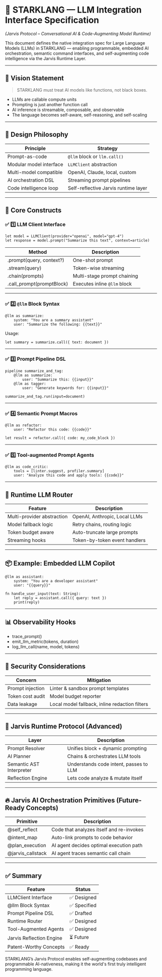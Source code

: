 
# 🧠 STARKLANG — LLM Integration Interface Specification  
*(Jarvis Protocol – Conversational AI & Code-Augmenting Model Runtime)*

This document defines the native integration spec for Large Language Models (LLMs) in STARKLANG — enabling programmable, embedded AI orchestration, semantic command interfaces, and self-augmenting code intelligence via the Jarvis Runtime Layer.

---

## 📌 Vision Statement

> STARKLANG must treat AI models like functions, not black boxes.

- LLMs are callable compute units
- Prompting is just another function call
- AI inference is streamable, composable, and observable
- The language becomes self-aware, self-reasoning, and self-scaling

---

## 📐 Design Philosophy

| Principle              | Strategy |
|------------------------|---------|
| Prompt-as-code         | `@llm` block or `llm.call()` |
| Modular model interface| `LLMClient` abstraction |
| Multi-model compatible | OpenAI, Claude, local, custom |
| AI orchestration DSL   | Streaming prompt pipelines |
| Code intelligence loop | Self-reflective Jarvis runtime layer |

---

## 🧠 Core Constructs

### ✅ 1️⃣ LLM Client Interface

```stark
let model = LLMClient(provider="openai", model="gpt-4")
let response = model.prompt("Summarize this text", context=article)
```

| Method | Description |
|--------|-------------|
| .prompt(query, context?) | One-shot prompt |
| .stream(query) | Token-wise streaming |
| .chain(prompts) | Multi-stage prompt chaining |
| .call_prompt(promptBlock) | Executes inline `@llm` block |

---

### ✅ 2️⃣ `@llm` Block Syntax

```stark
@llm as summarize:
    system: "You are a summary assistant"
    user: "Summarize the following: {{text}}"
```

Usage:
```stark
let summary = summarize.call({ text: document })
```

---

### ✅ 3️⃣ Prompt Pipeline DSL

```stark
pipeline summarize_and_tag:
    @llm as summarize:
        user: "Summarize this: {{input}}"
    @llm as tagger:
        user: "Generate keywords for: {{input}}"

summarize_and_tag.run(input=document)
```

---

### ✅ 4️⃣ Semantic Prompt Macros

```stark
@llm as refactor:
    user: "Refactor this code: {{code}}"

let result = refactor.call({ code: my_code_block })
```

---

### ✅ 5️⃣ Tool-augmented Prompt Agents

```stark
@llm as code_critic:
    tools = [linter.suggest, profiler.summary]
    user: "Analyze this code and apply tools: {{code}}"
```

---

## 🔌 Runtime LLM Router

| Feature | Description |
|--------|-------------|
| Multi-provider abstraction | OpenAI, Anthropic, Local LLMs |
| Model fallback logic | Retry chains, routing logic |
| Token budget aware | Auto-truncate large prompts |
| Streaming hooks | Token-by-token event handlers |

---

## 📦 Example: Embedded LLM Copilot

```stark
@llm as assistant:
    system: "You are a developer assistant"
    user: "{{query}}"

fn handle_user_input(text: String):
    let reply = assistant.call({ query: text })
    print(reply)
```

---

## 📊 Observability Hooks

- trace_prompt()
- emit_llm_metric(tokens, duration)
- log_llm_call(name, model, tokens)

---

## 🔐 Security Considerations

| Concern | Mitigation |
|--------|-------------|
| Prompt injection | Linter & sandbox prompt templates |
| Token cost audit | Model budget reporter |
| Data leakage | Local model fallback, inline redaction filters |

---

## 🔮 Jarvis Runtime Protocol (Advanced)

| Layer | Description |
|-------|-------------|
| Prompt Resolver | Unifies block + dynamic prompting |
| AI Planner | Chains & orchestrates LLM tools |
| Semantic AST Interpreter | Understands code intent, passes to LLM |
| Reflection Engine | Lets code analyze & mutate itself |

---

## 🔥 Jarvis AI Orchestration Primitives (Future-Ready Concepts)

| Primitive | Description |
|----------|-------------|
| @self_reflect | Code that analyzes itself and re-invokes |
| @intent_map | Auto-link prompts to code behavior |
| @plan_execution | AI agent decides optimal execution path |
| @jarvis_callstack | AI agent traces semantic call chain |

---

## ✅ Summary

| Feature | Status |
|--------|--------|
| LLMClient Interface | ✅ Designed |
| @llm Block Syntax | ✅ Specified |
| Prompt Pipeline DSL | ✅ Drafted |
| Runtime Router | ✅ Designed |
| Tool-Augmented Agents | ✅ Designed |
| Jarvis Reflection Engine | ⏳ Future |
| Patent-Worthy Concepts | ✅ Ready |

STARKLANG’s Jarvis Protocol enables self-augmenting codebases and programmable AI-nativeness, making it the world's first truly intelligent programming language.
